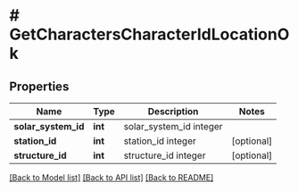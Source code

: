 # # GetCharactersCharacterIdLocationOk

## Properties

Name | Type | Description | Notes
------------ | ------------- | ------------- | -------------
**solar_system_id** | **int** | solar_system_id integer | 
**station_id** | **int** | station_id integer | [optional] 
**structure_id** | **int** | structure_id integer | [optional] 

[[Back to Model list]](../../README.md#documentation-for-models) [[Back to API list]](../../README.md#documentation-for-api-endpoints) [[Back to README]](../../README.md)


